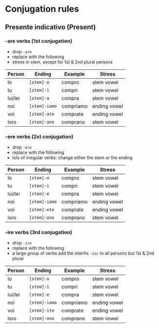 # Conjugation rules

## Presente indicativo (Present)

### -are verbs (1st conjugation)
 * drop `-are`
 * replace with the following
 * stress in stem, except for 1st & 2nd plural persons

 | Person | Ending | Example | Stress |
 |---|---| ---| --|
 | Io | `[stem]-o`| compro| stem vowel |
 | tu | `[stem]-i`| compri| stem vowel |
 | lui/lei |`[stem]-a`| compra| stem vowel |
 | noi | `[stem]-iamo`| compriamo | ending vowel |
 | voi | `[stem]-ate`| comprate | ending vowel |
 | loro | `[stem]-ano`| comprano| stem vowel |

 ### -ere verbs (2st conjugation)
 * drop `-ere`
 * replace with the following
 * lots of irregular verbs: change either the stem or the ending

 | Person | Ending | Example | Stress |
 |---|---| ---| --|
 | Io | `[stem]-o`| compro| stem vowel |
 | tu | `[stem]-i`| compri| stem vowel |
 | lui/lei |`[stem]-e`| compra| stem vowel |
 | noi | `[stem]-iamo`| compriamo | ending vowel |
 | voi | `[stem]-ete`| comprate | ending vowel |
 | loro | `[stem]-ono`| comprano| stem vowel |

  ### -ire verbs (3rd conjugation)
 * drop `-ire`
 * replace with the following
 * a large group of verbs add the interfix `-isc` to all persons but 1st & 2nd plural
 
 | Person | Ending | Example | Stress |
 |---|---| ---| --|
 | Io | `[stem]-o`| compro| stem vowel |
 | tu | `[stem]-i`| compri| stem vowel |
 | lui/lei |`[stem]-e`| compra| stem vowel |
 | noi | `[stem]-iamo`| compriamo | ending vowel |
 | voi | `[stem]-ite`| comprate | ending vowel |
 | loro | `[stem]-ono`| comprano| stem vowel |